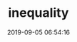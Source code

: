 ---
date: 2019-09-05 06:54:16
link:
  source: pocket
  source_url: https://getpocket.com
  text: inequality
  url: https://blog.ayjay.org/inequality
slug: inequality
source: pocket
syndicated:
- type: twitter
  url: https://twitter.com/roytang/statuses/1169530703584927744/
title: inequality
---